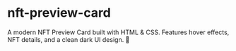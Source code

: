 # nft-preview-card
A modern NFT Preview Card built with HTML &amp; CSS. Features hover effects, NFT details, and a clean dark UI design. 🚀
